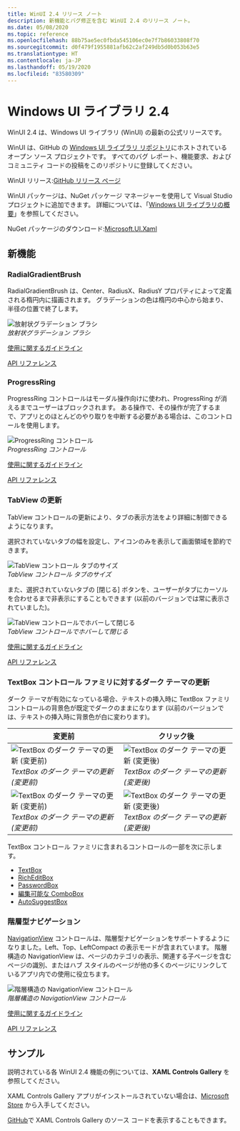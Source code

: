 ```yaml
---
title: WinUI 2.4 リリース ノート
description: 新機能とバグ修正を含む WinUI 2.4 のリリース ノート。
ms.date: 05/08/2020
ms.topic: reference
ms.openlocfilehash: 88b75ae5ec0fbda545106ec0e7f7b86033808f70
ms.sourcegitcommit: d0f479f1955881afb62c2af249db5d0b053b63e5
ms.translationtype: HT
ms.contentlocale: ja-JP
ms.lasthandoff: 05/19/2020
ms.locfileid: "83580309"
---
```

# <a name="windows-ui-library-24"></a>Windows UI ライブラリ 2.4

WinUI 2.4 は、Windows UI ライブラリ (WinUI) の最新の公式リリースです。

WinUI は、GitHub の [Windows UI ライブラリ リポジトリ](https://aka.ms/winui)にホストされているオープン ソース プロジェクトです。 すべてのバグ レポート、機能要求、およびコミュニティ コードの投稿をこのリポジトリに登録してください。

WinUI リリース:[GitHub リリース ページ](https://github.com/microsoft/microsoft-ui-xaml/releases)

WinUI パッケージは、NuGet パッケージ マネージャーを使用して Visual Studio プロジェクトに追加できます。 詳細については、「[Windows UI ライブラリの概要](../getting-started.md)」を参照してください。

NuGet パッケージのダウンロード:[Microsoft.UI.Xaml](https://www.nuget.org/packages/Microsoft.UI.Xaml)

## <a name="new-features"></a>新機能

### <a name="radialgradientbrush"></a>RadialGradientBrush

RadialGradientBrush は、Center、RadiusX、RadiusY プロパティによって定義される楕円内に描画されます。 グラデーションの色は楕円の中心から始まり、半径の位置で終了します。

![放射状グラデーション ブラシ](../images/radialgradientbrush.gif)<br>
*放射状グラデーション ブラシ*

[使用に関するガイドライン](/windows/uwp/design/style/brushes#radial-gradient-brushes)

[API リファレンス](/uwp/api/microsoft.ui.xaml.media.radialgradientbrush)

### <a name="progressring"></a>ProgressRing

ProgressRing コントロールはモーダル操作向けに使われ、ProgressRing が消えるまでユーザーはブロックされます。 ある操作で、その操作が完了するまで、アプリとのほとんどのやり取りを中断する必要がある場合は、このコントロールを使用します。

![ProgressRing コントロール](../images/progressring.gif)<br>
*ProgressRing コントロール*

[使用に関するガイドライン](/windows/uwp/design/controls-and-patterns/progress-controls)

[API リファレンス](/uwp/api/microsoft.ui.xaml.controls.progressring)

### <a name="tabview-updates"></a>TabView の更新

TabView コントロールの更新により、タブの表示方法をより詳細に制御できるようになります。

選択されていないタブの幅を設定し、アイコンのみを表示して画面領域を節約できます。

![TabView コントロール タブのサイズ](..\images\tabview-sizing.gif)<br>
*TabView コントロール タブのサイズ*

また、選択されていないタブの [閉じる] ボタンを、ユーザーがタブにカーソルを合わせるまで非表示にすることもできます (以前のバージョンでは常に表示されていました)。

![TabView コントロールでホバーして閉じる](..\images\tabview-closebuttononhover.gif)<br>
*TabView コントロールでホバーして閉じる*

[使用に関するガイドライン](/windows/uwp/design/controls-and-patterns/tab-view)

[API リファレンス](/uwp/api/microsoft.ui.xaml.controls.tabview)

### <a name="dark-theme-updates-to-textbox-family-of-controls"></a>TextBox コントロール ファミリに対するダーク テーマの更新

ダーク テーマが有効になっている場合、テキストの挿入時に TextBox ファミリ コントロールの背景色が既定でダークのままになります (以前のバージョンでは、テキストの挿入時に背景色が白に変わります)。

| 変更前 | クリック後 |
| - | - |
| ![TextBox のダーク テーマの更新 (変更前)](..\images\textbox-darkthemeupdates-before1.gif)<br>*TextBox のダーク テーマの更新 (変更前)* | ![TextBox のダーク テーマの更新 (変更後)](..\images\textbox-darkthemeupdates-after1.gif)<br>*TextBox のダーク テーマの更新 (変更後)* |
| ![TextBox のダーク テーマの更新 (変更前)](..\images\textbox-darkthemeupdates-before2.gif)<br>*TextBox のダーク テーマの更新 (変更前)* | ![TextBox のダーク テーマの更新 (変更後)](..\images\textbox-darkthemeupdates-after2.gif)<br>*TextBox のダーク テーマの更新 (変更後)* |

TextBox コントロール ファミリに含まれるコントロールの一部を次に示します。

- [TextBox](/uwp/api/windows.ui.xaml.controls.textbox)
- [RichEditBox](/uwp/api/windows.ui.xaml.controls.richtextblock)
- [PasswordBox](/uwp/api/windows.ui.xaml.controls.passwordbox)
- [編集可能な ComboBox](/uwp/api/windows.ui.xaml.controls.combobox)
- [AutoSuggestBox](/uwp/api/windows.ui.xaml.controls.autosuggestbox)

### <a name="hierarchical-navigation"></a>階層型ナビゲーション

[NavigationView](/uwp/api/microsoft.ui.xaml.controls.navigationview?view=winui-2.4) コントロールは、階層型ナビゲーションをサポートするようになりました。Left、Top、LeftCompact の表示モードが含まれています。 階層構造の NavigationView は、ページのカテゴリの表示、関連する子ページを含むページの識別、またはハブ スタイルのページが他の多くのページにリンクしているアプリ内での使用に役立ちます。

![階層構造の NavigationView コントロール](..\images\HierarchicalNavView.gif)<br>*階層構造の NavigationView コントロール*

[使用に関するガイドライン](/windows/uwp/design/controls-and-patterns/navigationview#hierarchical-navigation)

[API リファレンス](/uwp/api/microsoft.ui.xaml.controls.navigationview)

## <a name="samples"></a>サンプル

説明されている各 WinUI 2.4 機能の例については、**XAML Controls Gallery** を参照してください。

XAML Controls Gallery アプリがインストールされていない場合は、[Microsoft Store](https://www.microsoft.com/p/xaml-controls-gallery/9msvh128x2zt) から入手してください。

[GitHub](https://github.com/Microsoft/Xaml-Controls-Gallery)で XAML Controls Gallery のソース コードを表示することもできます。
